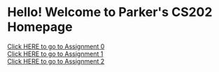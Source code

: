 <h1>Hello! Welcome to Parker's CS202 Homepage</h1>

<a href="/csci202/Assignment0/assignment0.html">Click HERE to go to Assignment 0</a><br>
<a href="/csci202/Assignment_1_hyperlinkStory/index.html">Click HERE to go to Assignment 1</a><br>
<a href="/Assignment_2_CSS_layoutDesign/02_HTML_Proposal_Doc/proposal.html">Click HERE to go to Assignment 2</a><br>

